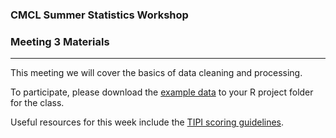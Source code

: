 
### CMCL Summer Statistics Workshop

### Meeting 3 Materials

------------------------------------------------------------------------

This meeting we will cover the basics of data cleaning and processing.

To participate, please download the [example data](https://github.com/dconroybeam/SummerStats2025/blob/main/Meeting%203/Meeting%203%20Example%20Data.csv) to your R project folder for the class.

Useful resources for this week include the [TIPI scoring guidelines](https://github.com/dconroybeam/SummerStats2025/blob/main/Meeting%203/TIPI%20Scoring%20Guidelines.pdf).
